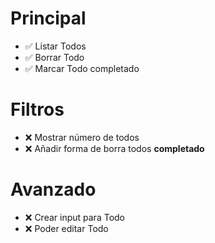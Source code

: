 <h1>Principal</h1>

- ✅ Listar Todos
- ✅ Borrar Todo
- ✅ Marcar Todo completado

<h1>Filtros</h1>

- ❌ Mostrar número de todos
- ❌ Añadir forma de borra todos <strong>completado</strong>

<h1>Avanzado</h1>

- ❌ Crear input para Todo
- ❌ Poder editar Todo
